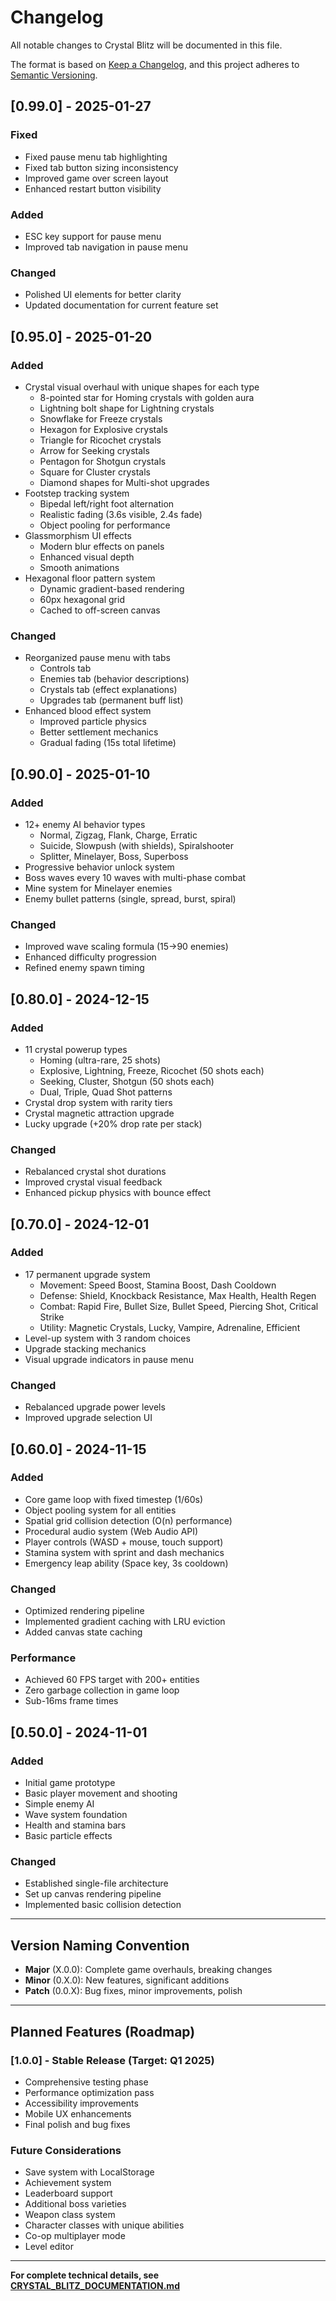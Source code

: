 # Changelog

All notable changes to Crystal Blitz will be documented in this file.

The format is based on [Keep a Changelog](https://keepachangelog.com/en/1.0.0/),
and this project adheres to [Semantic Versioning](https://semver.org/spec/v2.0.0.html).

## [0.99.0] - 2025-01-27

### Fixed
- Fixed pause menu tab highlighting
- Fixed tab button sizing inconsistency
- Improved game over screen layout
- Enhanced restart button visibility

### Added
- ESC key support for pause menu
- Improved tab navigation in pause menu

### Changed
- Polished UI elements for better clarity
- Updated documentation for current feature set

## [0.95.0] - 2025-01-20

### Added
- Crystal visual overhaul with unique shapes for each type
  - 8-pointed star for Homing crystals with golden aura
  - Lightning bolt shape for Lightning crystals
  - Snowflake for Freeze crystals
  - Hexagon for Explosive crystals
  - Triangle for Ricochet crystals
  - Arrow for Seeking crystals
  - Pentagon for Shotgun crystals
  - Square for Cluster crystals
  - Diamond shapes for Multi-shot upgrades
- Footstep tracking system
  - Bipedal left/right foot alternation
  - Realistic fading (3.6s visible, 2.4s fade)
  - Object pooling for performance
- Glassmorphism UI effects
  - Modern blur effects on panels
  - Enhanced visual depth
  - Smooth animations
- Hexagonal floor pattern system
  - Dynamic gradient-based rendering
  - 60px hexagonal grid
  - Cached to off-screen canvas

### Changed
- Reorganized pause menu with tabs
  - Controls tab
  - Enemies tab (behavior descriptions)
  - Crystals tab (effect explanations)
  - Upgrades tab (permanent buff list)
- Enhanced blood effect system
  - Improved particle physics
  - Better settlement mechanics
  - Gradual fading (15s total lifetime)

## [0.90.0] - 2025-01-10

### Added
- 12+ enemy AI behavior types
  - Normal, Zigzag, Flank, Charge, Erratic
  - Suicide, Slowpush (with shields), Spiralshooter
  - Splitter, Minelayer, Boss, Superboss
- Progressive behavior unlock system
- Boss waves every 10 waves with multi-phase combat
- Mine system for Minelayer enemies
- Enemy bullet patterns (single, spread, burst, spiral)

### Changed
- Improved wave scaling formula (15→90 enemies)
- Enhanced difficulty progression
- Refined enemy spawn timing

## [0.80.0] - 2024-12-15

### Added
- 11 crystal powerup types
  - Homing (ultra-rare, 25 shots)
  - Explosive, Lightning, Freeze, Ricochet (50 shots each)
  - Seeking, Cluster, Shotgun (50 shots each)
  - Dual, Triple, Quad Shot patterns
- Crystal drop system with rarity tiers
- Crystal magnetic attraction upgrade
- Lucky upgrade (+20% drop rate per stack)

### Changed
- Rebalanced crystal shot durations
- Improved crystal visual feedback
- Enhanced pickup physics with bounce effect

## [0.70.0] - 2024-12-01

### Added
- 17 permanent upgrade system
  - Movement: Speed Boost, Stamina Boost, Dash Cooldown
  - Defense: Shield, Knockback Resistance, Max Health, Health Regen
  - Combat: Rapid Fire, Bullet Size, Bullet Speed, Piercing Shot, Critical Strike
  - Utility: Magnetic Crystals, Lucky, Vampire, Adrenaline, Efficient
- Level-up system with 3 random choices
- Upgrade stacking mechanics
- Visual upgrade indicators in pause menu

### Changed
- Rebalanced upgrade power levels
- Improved upgrade selection UI

## [0.60.0] - 2024-11-15

### Added
- Core game loop with fixed timestep (1/60s)
- Object pooling system for all entities
- Spatial grid collision detection (O(n) performance)
- Procedural audio system (Web Audio API)
- Player controls (WASD + mouse, touch support)
- Stamina system with sprint and dash mechanics
- Emergency leap ability (Space key, 3s cooldown)

### Changed
- Optimized rendering pipeline
- Implemented gradient caching with LRU eviction
- Added canvas state caching

### Performance
- Achieved 60 FPS target with 200+ entities
- Zero garbage collection in game loop
- Sub-16ms frame times

## [0.50.0] - 2024-11-01

### Added
- Initial game prototype
- Basic player movement and shooting
- Simple enemy AI
- Wave system foundation
- Health and stamina bars
- Basic particle effects

### Changed
- Established single-file architecture
- Set up canvas rendering pipeline
- Implemented basic collision detection

---

## Version Naming Convention

- **Major** (X.0.0): Complete game overhauls, breaking changes
- **Minor** (0.X.0): New features, significant additions
- **Patch** (0.0.X): Bug fixes, minor improvements, polish

---

## Planned Features (Roadmap)

### [1.0.0] - Stable Release (Target: Q1 2025)
- Comprehensive testing phase
- Performance optimization pass
- Accessibility improvements
- Mobile UX enhancements
- Final polish and bug fixes

### Future Considerations
- Save system with LocalStorage
- Achievement system
- Leaderboard support
- Additional boss varieties
- Weapon class system
- Character classes with unique abilities
- Co-op multiplayer mode
- Level editor

---

**For complete technical details, see [CRYSTAL_BLITZ_DOCUMENTATION.md](CRYSTAL_BLITZ_DOCUMENTATION.md)**
